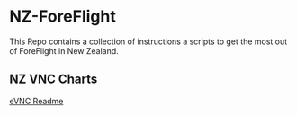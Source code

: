 # NZ-ForeFlight
This Repo contains a collection of instructions a scripts to get the most out of ForeFlight in New Zealand.

## NZ VNC Charts
[eVNC Readme](vnc.md)
